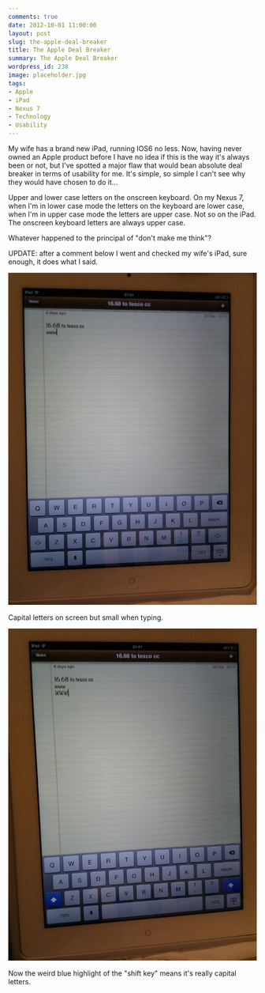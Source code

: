```yaml
---
comments: true
date: 2012-10-01 11:00:00
layout: post
slug: the-apple-deal-breaker
title: The Apple Deal Breaker
summary: The Apple Deal Breaker
wordpress_id: 238
image: placeholder.jpg
tags:
- Apple
- iPad
- Nexus 7
- Technology
- Usability
---
```


My wife has a brand new iPad, running IOS6 no less. Now, having never owned an Apple product before I have no idea if this is the way it's always been or not, but I've spotted a major flaw that would bean absolute deal breaker in terms of usability for me. It's simple, so simple I can't see why they would have chosen to do it...

Upper and lower case letters on the onscreen keyboard. On my Nexus 7, when I'm in lower case mode the letters on the keyboard are lower case, when I'm in upper case mode the letters are upper case. Not so on the iPad. The onscreen keyboard letters are always upper case.

Whatever happened to the principal of "don't make me think"?

UPDATE: after a comment below I went and checked my wife's iPad, sure enough, it does what I said.


[![](/img/posts/IMG_20121004_214010-768x1024.jpg)](/img/posts/IMG_20121004_214010.jpg)




Capital letters on screen but small when typing.




[![](/img/posts/IMG_20121004_214026-768x1024.jpg)](/img/posts/IMG_20121004_214026.jpg)




Now the weird blue highlight of the "shift key" means it's really capital letters.
